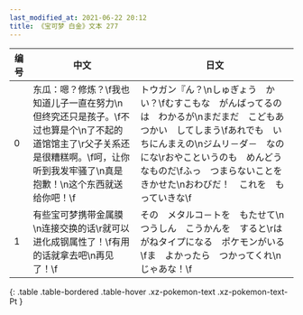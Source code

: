 ```yaml
---
last_modified_at: 2021-06-22 20:12
title: 《宝可梦 白金》文本 277
---
```

| 编号 | 中文 | 日文 |
| ---- | ---- | ---- |
| 0 | 东瓜：嗯？修炼？\f我也知道儿子一直在努力\n但终究还只是孩子。\f不过也算是个\n了不起的道馆馆主了\r父子关系还是很糟糕啊。\f呵，让你听到我发牢骚了\n真是抱歉！\n这个东西就送给你吧！\f | トウガン『ん？\nしゅぎょう　かい？\fむすこもな　がんばってるのは　わかるが\nまだまだ　こどもあつかい　してしまう\fあれでも　いちにんまえの\nジムリ－ダ－　なのにな\rおやこというのも　めんどうなものだ\fふっ　つまらないことを　きかせた\nおわびだ！　これを　もっていきな\f |
| 1 | 有些宝可梦携带金属膜\n连接交换的话\r就可以进化成钢属性了！\f有用的话就拿去吧\n再见了！\f | その　メタルコ－トを　もたせて\nつうしん　こうかんを　すると\rはがねタイプになる　ポケモンがいる\fま　よかったら　つかってくれ\nじゃあな！\f |
{: .table .table-bordered .table-hover .xz-pokemon-text .xz-pokemon-text-Pt }